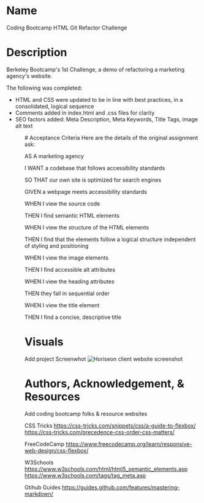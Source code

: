 
# Name
Coding Bootcamp HTML Git Refactor Challenge


# Description
Berkeley Bootcamp's 1st Challenge, a demo of refactoring a marketing agency's website. 

The following was completed:
<ul>
<li> HTML and CSS were updated to be in line with best practices, in a consolidated, logical sequence</li>
<li>Comments added in index.html and .css files for clarity</li>
<li>SEO factors added: Meta Description, Meta Keywords, Title Tags, image alt text</li>
<ul>
# Acceptance Criteria 
Here are the details of the original assignment ask:<p></p>
<p>AS A marketing agency</p>
<p>I WANT a codebase that follows accessibility standards</p>
<p>SO THAT our own site is optimized for search engines</p>
<p><p>GIVEN a webpage meets accessibility standards</p>
<p>WHEN I view the source code</p>
<p>THEN I find semantic HTML elements</p>
<p>WHEN I view the structure of the HTML elements</p>
<p>THEN I find that the elements follow a logical structure independent of styling and positioning</p>
<p>WHEN I view the image elements</p>
<p>THEN I find accessible alt attributes</p>
<p>WHEN I view the heading attributes</p>
<p>THEN they fall in sequential order</p>
<p>WHEN I view the title element</p>
<p>THEN I find a concise, descriptive title</p>

# Visuals
Add project Screenwhot
![Horiseon client website screenshot](/assets/images/client-mock.png")


# Authors, Acknowledgement, & Resources
Add coding bootcamp folks & resource websites

CSS Tricks
https://css-tricks.com/snippets/css/a-guide-to-flexbox/
https://css-tricks.com/precedence-css-order-css-matters/

FreeCodeCamp
https://www.freecodecamp.org/learn/responsive-web-design/css-flexbox/

W3Schools
https://www.w3schools.com/html/html5_semantic_elements.asp
https://www.w3schools.com/tags/tag_meta.asp

Gtihub Guides
https://guides.github.com/features/mastering-markdown/